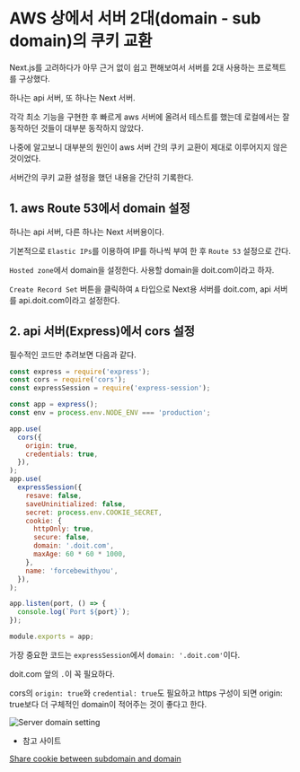 # AWS 상에서 서버 2대(domain - sub domain)의 쿠키 교환

Next.js를 고려하다가 아무 근거 없이 쉽고 편해보여서 서버를 2대 사용하는 프로젝트를 구상했다.

하나는 api 서버, 또 하나는 Next 서버.

각각 최소 기능을 구현한 후 빠르게 aws 서버에 올려서 테스트를 했는데 로컬에서는 잘 동작하던 것들이 대부분 동작하지 않았다.

나중에 알고보니 대부분의 원인이 aws 서버 간의 쿠키 교환이 제대로 이루어지지 않은 것이었다.

서버간의 쿠키 교환 설정을 했던 내용을 간단히 기록한다.

## 1. aws Route 53에서 domain 설정

하나는 api 서버, 다른 하나는 Next 서버용이다.

기본적으로 `Elastic IPs`를 이용하여 IP를 하나씩 부여 한 후 `Route 53` 설정으로 간다.

`Hosted zone`에서 domain을 설정한다. 사용할 domain을 doit.com이라고 하자.

`Create Record Set` 버튼을 클릭하여 `A` 타입으로 Next용 서버를 doit.com, api 서버를 api.doit.com이라고 설정한다.

## 2. api 서버(Express)에서 cors 설정

필수적인 코드만 추려보면 다음과 같다.

```js
const express = require('express');
const cors = require('cors');
const expressSession = require('express-session');

const app = express();
const env = process.env.NODE_ENV === 'production';

app.use(
  cors({
    origin: true,
    credentials: true,
  }),
);
app.use(
  expressSession({
    resave: false,
    saveUninitialized: false,
    secret: process.env.COOKIE_SECRET,
    cookie: {
      httpOnly: true,
      secure: false,
      domain: '.doit.com',
      maxAge: 60 * 60 * 1000,
    },
    name: 'forcebewithyou',
  }),
);

app.listen(port, () => {
  console.log(`Port ${port}`);
});

module.exports = app;

```

가장 중요한 코드는 `expressSession`에서 `domain: '.doit.com'`이다.

doit.com 앞의 `.`이 꼭 필요하다.

cors의 `origin: true`와 `credential: true`도 필요하고 https 구성이 되면 origin: true보다 더 구체적인 domain이 적어주는 것이 좋다고 한다.

![Server domain setting](https://drive.google.com/uc?export=view&id=1xclbKp3dRxvmKDjy0dZ6R8oRTGsOpy6H)

- 참고 사이트

[Share cookie between subdomain and domain](https://stackoverflow.com/questions/18492576/share-cookie-between-subdomain-and-domain?answertab=votes#tab-top)

